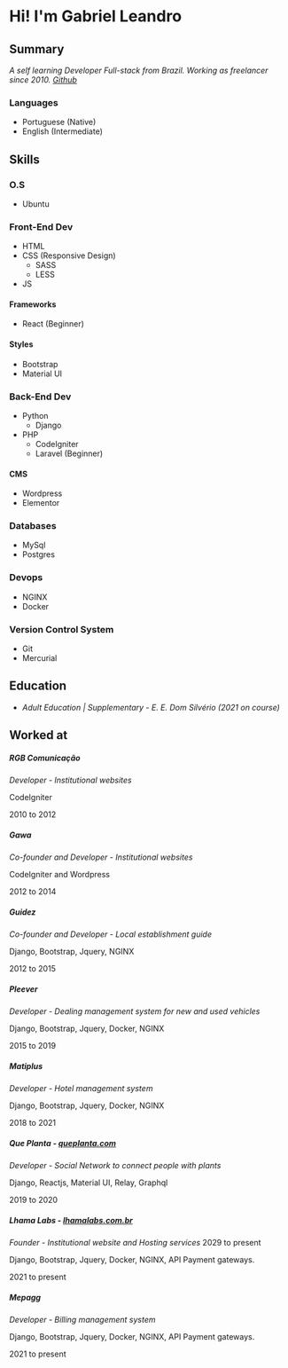 # Hi! I'm Gabriel Leandro

## Summary

_A self learning Developer Full-stack from Brazil.
Working as freelancer since 2010. [Github](https://github.com/gabrieleandro)_

### Languages
* Portuguese (Native)
* English (Intermediate)

## Skills

### O.S
* Ubuntu

### Front-End Dev
* HTML
* CSS (Responsive Design)
  * SASS
  * LESS
* JS

#### Frameworks
* React (Beginner)

#### Styles
* Bootstrap
* Material UI

### Back-End Dev
* Python
  * Django
* PHP
  * CodeIgniter
  * Laravel (Beginner)

#### CMS
  * Wordpress
  * Elementor

### Databases
* MySql
* Postgres

### Devops
* NGINX
* Docker

### Version Control System
* Git
* Mercurial

## Education
* _Adult Education | Supplementary - E. E. Dom Silvério (2021 on course)_

## Worked at

##### RGB Comunicação
_Developer - Institutional websites_

CodeIgniter

2010 to 2012

##### Gawa
_Co-founder and Developer - Institutional websites_

CodeIgniter and Wordpress

2012 to 2014

##### Guidez
_Co-founder and Developer - Local establishment guide_ 

Django, Bootstrap, Jquery, NGINX

2012 to 2015

##### Pleever
_Developer - Dealing management system for new and used vehicles_

Django, Bootstrap, Jquery, Docker, NGINX

2015 to 2019

##### Matiplus
_Developer - Hotel management system_

Django, Bootstrap, Jquery, Docker, NGINX

2018 to 2021

##### Que Planta - [queplanta.com](queplanta.com)
_Developer - Social Network to connect people with plants_

Django, Reactjs, Material UI, Relay, Graphql

2019 to 2020

##### Lhama Labs - [lhamalabs.com.br](lhamalabs.com.br)
_Founder - Institutional website and Hosting services_
2029 to present

Django, Bootstrap, Jquery, Docker, NGINX, API Payment gateways.

2021 to present

##### Mepagg
_Developer - Billing management system_

Django, Bootstrap, Jquery, Docker, NGINX, API Payment gateways.

2021 to present
